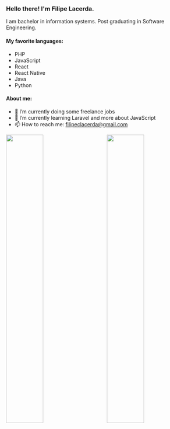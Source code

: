 ### Hello there! I'm Filipe Lacerda.

<p> I am bachelor in information systems. Post graduating in Software Engineering. </p>

#### My favorite languages:
- PHP
- JavaScript
- React
- React Native
- Java
- Python


#### About me:

- 🔭 I’m currently doing some freelance jobs
- 🌱 I’m currently learning Laravel and more about JavaScript
- 📫 How to reach me: filipeclacerda@gmail.com


<img width="45%" align="right" src="https://github-readme-stats.vercel.app/api?username=filipeclacerda&count_private=true" />
<img width="45%" align="left" src="https://github-readme-stats.vercel.app/api/top-langs/?username=filipeclacerda&layout=compact" />

